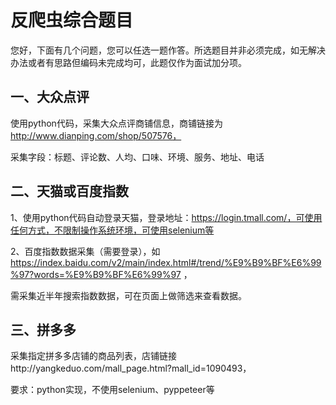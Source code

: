 # 反爬虫综合题目

您好，下面有几个问题，您可以任选一题作答。所选题目并非必须完成，如无解决办法或者有思路但编码未完成均可，此题仅作为面试加分项。


## 一、大众点评
使用python代码，采集大众点评商铺信息，商铺链接为 http://www.dianping.com/shop/507576，

采集字段：标题、评论数、人均、口味、环境、服务、地址、电话



## 二、天猫或百度指数
1、使用python代码自动登录天猫，登录地址：https://login.tmall.com/，可使用任何方式，不限制操作系统环境，可使用selenium等

2、百度指数数据采集（需要登录），如 https://index.baidu.com/v2/main/index.html#/trend/%E9%B9%BF%E6%99%97?words=%E9%B9%BF%E6%99%97 ，

需采集近半年搜索指数数据，可在页面上做筛选来查看数据。



## 三、拼多多
采集指定拼多多店铺的商品列表，店铺链接http://yangkeduo.com/mall_page.html?mall_id=1090493，

要求：python实现，不使用selenium、pyppeteer等

